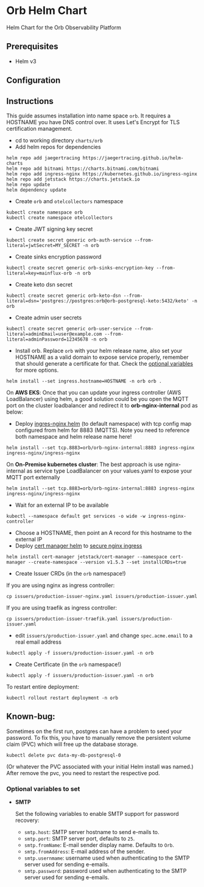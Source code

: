 # Orb Helm Chart

Helm Chart for the Orb Observability Platform

## Prerequisites

- Helm v3

## Configuration

## Instructions

This guide assumes installation into name space `orb`. It requires a HOSTNAME you have DNS control over. It uses Let's
Encrypt for TLS certification management.

* cd to working directory `charts/orb`
* Add helm repos for dependencies

```
helm repo add jaegertracing https://jaegertracing.github.io/helm-charts
helm repo add bitnami https://charts.bitnami.com/bitnami
helm repo add ingress-nginx https://kubernetes.github.io/ingress-nginx
helm repo add jetstack https://charts.jetstack.io
helm repo update
helm dependency update
```

* Create `orb` and `otelcollectors` namespace

```
kubectl create namespace orb
kubectl create namespace otelcollectors
```

* Create JWT signing key secret

```
kubectl create secret generic orb-auth-service --from-literal=jwtSecret=MY_SECRET -n orb
```

* Create sinks encryption password
```
kubectl create secret generic orb-sinks-encryption-key --from-literal=key=mainflux-orb -n orb
```

* Create keto dsn secret
```
kubectl create secret generic orb-keto-dsn --from-literal=dsn='postgres://postgres:orb@orb-postgresql-keto:5432/keto' -n orb
```

* Create admin user secrets

```
kubectl create secret generic orb-user-service --from-literal=adminEmail=user@example.com --from-literal=adminPassword=12345678 -n orb
```

* Install orb. Replace `orb` with your helm release name, also set your HOSTNAME as a valid domain to expose service properly, remember that should generate a certificate for that.
Check the [optional variables](#optional-variables-to-set) for more options. 

```
helm install --set ingress.hostname=HOSTNAME -n orb orb .
```

On <b>AWS EKS</b>: 
Once that you can update your ingress controller (AWS LoadBalancer) using helm, a good solution could be you open the MQTT port on the cluster loadbalancer and redirect it to <b>orb-nginx-internal</b> pod as below:
* Deploy [ingres-nginx helm](https://kubernetes.github.io/ingress-nginx/deploy/#using-helm) (to default namespace) with
  tcp config map configured from helm for 8883 (MQTTS). Note you need to reference both namespace and helm release name
  here!

```
helm install --set tcp.8883=orb/orb-nginx-internal:8883 ingress-nginx ingress-nginx/ingress-nginx
```

On <b>On-Premise kubernetes cluster</b>: 
The best approach is use nginx-internal as service type LoadBalancer on your values.yaml to expose your MQTT port externally

```
helm install --set tcp.8883=orb/orb-nginx-internal:8883 ingress-nginx ingress-nginx/ingress-nginx
```

* Wait for an external IP to be available

```
kubectl --namespace default get services -o wide -w ingress-nginx-controller
```

* Choose a HOSTNAME, then point an A record for this hostname to the external IP
* Deploy [cert manager helm](https://cert-manager.io/docs/installation/helm/)
  to [secure nginx ingress](https://cert-manager.io/docs/tutorials/acme/ingress/)

```
helm install cert-manager jetstack/cert-manager --namespace cert-manager --create-namespace --version v1.5.3 --set installCRDs=true
```

* Create Issuer CRDs (in the `orb` namespace!)

If you are using nginx as ingress controller:
```
cp issuers/production-issuer-nginx.yaml issuers/production-issuer.yaml
```
If you are using traefik as ingress controller:
```
cp issuers/production-issuer-traefik.yaml issuers/production-issuer.yaml
```
* edit `issuers/production-issuer.yaml` and change `spec.acme.email` to a real email address
```
kubectl apply -f issuers/production-issuer.yaml -n orb
```
* Create Certificate (in the `orb` namespace!)
```
kubectl apply -f issuers/production-issuer.yaml -n orb
```

To restart entire deployment:

```
kubectl rollout restart deployment -n orb
```

## Known-bug:
Sometimes on the first run, postgres can have a problem to seed your password. To fix this, you have to manually remove the persistent volume claim (PVC) which will free up the database storage.

```
kubectl delete pvc data-my-db-postgresql-0
```
(Or whatever the PVC associated with your initial Helm install was named.)
After remove the pvc, you need to restart the respective pod.

### Optional variables to set
- **SMTP**

   Set the following variables to enable SMTP support for password recovery:
  - `smtp.host`: SMTP server hostname to send e-mails to.
  - `smtp.port`: SMTP server port, defaults to `25`.
  - `smtp.fromName`: E-mail sender display name. Defaults to `Orb`.
  - `smtp.fromAddress`: E-mail address of the sender.
  - `smtp.usernmame`: username used when authenticating to the SMTP server used for sending e-emails. 
  - `smtp.password`: password used when authenticating to the SMTP server used for sending e-emails.
